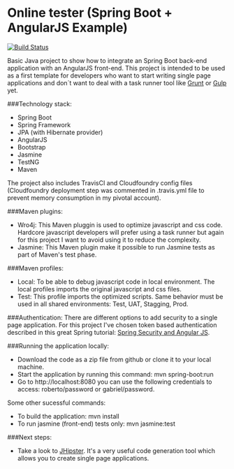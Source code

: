 # Online tester (Spring Boot + AngularJS Example)

[![Build Status](https://travis-ci.org/robgarciab/online-tester.svg?branch=master)](https://travis-ci.org/robgarciab/online-tester)

Basic Java project to show how to integrate an Spring Boot back-end application with an AngularJS front-end. This project is intended to be used as a first template for developers who want to start writing single page applications and don´t want to deal with a task runner tool like [Grunt] or [Gulp] yet.  

###Technology stack:
  - Spring Boot
  - Spring Framework
  - JPA (with Hibernate provider)
  - AngularJS
  - Bootstrap
  - Jasmine
  - TestNG
  - Maven

The project also includes TravisCI and Cloudfoundry config files (Cloudfoundry deployment step was commented in .travis.yml file to prevent memory consumption in my pivotal account).

###Maven plugins:
  - Wro4j: This Maven pluggin is used to optimize javascript and css code. Hardcore javascript developers will prefer using a task runner but again for this project I want to avoid using it to reduce the complexity.
  - Jasmine: This Maven plugin make it possible to run Jasmine tests as part of Maven's test phase.

###Maven profiles:
  - Local: To be able to debug javascript code in local environment. The local profiles imports the original javascript and css files.
  - Test: This profile imports the optimized scripts. Same behavior must be used in all shared environments: Test, UAT, Stagging, Prod.

###Authentication:
There are different options to add security to a single page application. For this project I've chosen token based authentication described in this great Spring tutorial: [Spring Security and Angular JS].

###Running the application locally:
  - Download the code as a zip file from github or clone it to your local machine.
  - Start the application by running this command: mvn spring-boot:run
  - Go to http://localhost:8080 you can use the following credentials to access: roberto/password or gabriel/password.

Some other sucessful commands:
  - To build the application: mvn install
  - To run jasmine (front-end) tests only: mvn jasmine:test

###Next steps:
  - Take a look to [JHipster]. It's a very useful code generation tool which allows you to create single page applications.

[Spring Security and Angular JS]: <https://spring.io/guides/tutorials/spring-security-and-angular-js/>
[Grunt]: <http://gruntjs.com/>
[Gulp]: <http://gulpjs.com/>
[JHipster]: <https://jhipster.github.io/>